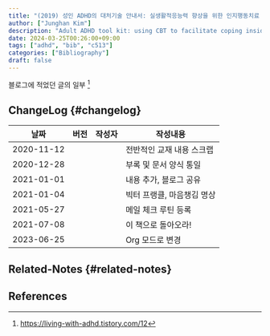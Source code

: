 ```yaml
---
title: "(2019) 성인 ADHD의 대처기술 안내서: 실생활적응능력 향상을 위한 인지행동치료 기법 활용"
author: ["Junghan Kim"]
description: "Adult ADHD tool kit: using CBT to facilitate coping inside and out 성인 ADHD 를 위한 인지행동치료. 일반인들에게는 조금 과한 이야기 일 수도 있다. 그래야 빈틈이 없다. 나의 에고는 가차 없이 빈틈을 노린다. 그래서 단일 시스템이 중요하다."
date: 2024-03-25T00:26:00+09:00
tags: ["adhd", "bib", "c513"]
categories: ["Bibliography"]
draft: false
---
```


<!--more-->

<style>details summary { color: green; }</style>

<style>details .details { color: blue; }</style>

<!--more-->

블로그에 적었던 글의 일부&nbsp;[^fn:1]


## ChangeLog {#changelog}

| 날짜       | 버전 | 작성자 | 작성내용        |
|----------|----|-----|-------------|
| 2020-11-12 |    |     | 전반적인 교재 내용 스크랩 |
| 2020-12-28 |    |     | 부록 및 문서 양식 통일 |
| 2021-01-01 |    |     | 내용 추가, 블로그 공유 |
| 2021-01-04 |    |     | 빅터 프랭클, 마음챙김 명상 |
| 2021-05-27 |    |     | 메일 체크 루틴 등록 |
| 2021-07-08 |    |     | 이 책으로 돌아오라! |
| 2023-06-25 |    |     | Org 모드로 변경 |


## Related-Notes {#related-notes}

## References

<style>.csl-entry{text-indent: -1.5em; margin-left: 1.5em;}</style><div class="csl-bib-body">
</div>

[^fn:1]: <https://living-with-adhd.tistory.com/12>
